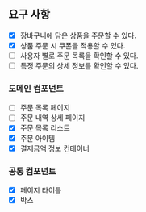 ## 요구 사항

- [x] 장바구니에 담은 상품을 주문할 수 있다.
- [x] 상품 주문 시 쿠폰을 적용할 수 있다.
- [ ] 사용자 별로 주문 목록을 확인할 수 있다.
- [ ] 특정 주문의 상세 정보를 확인할 수 있다.

### 도메인 컴포넌트

- [ ] 주문 목록 페이지
- [ ] 주문 내역 상세 페이지
- [x] 주문 목록 리스트
- [x] 주문 아이템
- [x] 결제금액 정보 컨테이너

### 공통 컴포넌트

- [x] 페이지 타이틀
- [x] 박스
